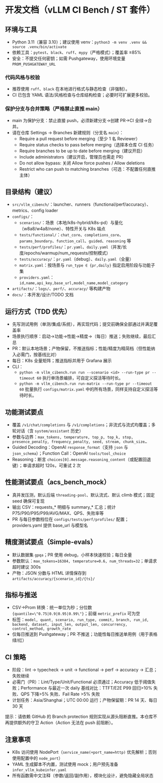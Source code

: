 # 开发文档（vLLM CI Bench / ST 套件）

## 环境与工具
- Python 3.11（兼容 3.10）；建议使用 venv：`python3 -m venv .venv && source .venv/bin/activate`
- 依赖工具：`pytest`、`black`、`ruff`、`mypy`（严格模式）；覆盖率 ≥85%
- 安全：不提交任何密钥；如需 Pushgateway，使用环境变量 `PROM_PUSHGATEWAY_URL`

### 代码风格与校验
- 推荐使用 `ruff`、`black` 在本地进行格式与静态检查（非强制）。
- CI 已包含 YAML 语法/风格检查与仓库结构检查；必要时可扩展更多校验。

### 保护分支与合并策略（严格禁止直推 main）
- main 为保护分支：禁止直接 push，必须新建分支→创建 PR→CI 全绿→合并。
- 请在仓库 Settings → Branches 新建规则（分支名 `main`）：
  - Require a pull request before merging（至少 1 名 Reviewer）
  - Require status checks to pass before merging（选择本仓库 CI 任务）
  - Require branches to be up to date before merging（建议开启）
  - Include administrators（建议开启，管理员也需走 PR）
  - Do not allow bypass: 关闭 Allow force pushes / Allow deletions
  - Restrict who can push to matching branches（可选：不配置任何直推主体）

## 目录结构（建议）
- `src/vllm_cibench/`：launcher、runners（functional/perf/accuracy）、metrics、config loader
- `configs/`：
  - `scenarios/`：场景（本地/k8s-hybrid/k8s-pd）与量化（w8a8/w4a8/none）、特性开关与 K8s 端点
  - `tests/functional/`：`chat_core`、`completions_core`、`params_boundary`、`function_call`、`guided`、`reasoning` 等
  - `tests/perf/profiles/`：`pr.yaml`、`daily.yaml`（并发/长度/epochs/warmup/num_requests/控制模式）
  - `tests/accuracy/`：`pr.yaml`（debug）、`daily.yaml`（全量）
  - `matrix.yaml`：按场景与 `run_type ∈ {pr,daily}` 指定启用阶段与功能子集
  - `providers.yaml`：`id,name,api_key,base_url,model_name,model_category`
- `artifacts/`：`logs/`、`perf/`、`accuracy/` 等构建产物
- `docs/`：本开发/设计/TODO 文档

## 运行方式（TDD 优先）
- 先写测试用例（单测/集成/系统），再实现代码；提交前确保全部通过并满足覆盖率
- 场景执行顺序：启动→功能→性能→精度→（每日）推送；失败继续，最后汇总
- PR：默认本地场景；产物保留，不推送指标；性能/精度为精简档（但性能纳入必需门，按基线比对）
- 每日：K8s 全量矩阵；推送指标并用于 Grafana 展示
- CLI：
  - `python -m vllm_cibench.run run --scenario <id> --run-type pr --timeout 60` 执行单场景编排，可自定义探活等待时长。
  - `python -m vllm_cibench.run run-matrix --run-type pr --timeout 60` 批量执行 `configs/matrix.yaml` 中的所有场景，同样支持自定义探活等待时长。

## 功能测试要点
- 覆盖 `/v1/chat/completions` 与 `/v1/completions`；非流式与流式均覆盖；多轮对话（含 `system/assistant` 历史）
- 参数与边界：`max_tokens, temperature, top_p, top_k, stop, presence_penalty, frequency_penalty, seed, stream, chunk_size…`
- Guided Decoding：OpenAI `response_format`（支持 `json` 与 `json_schema`）；Function Call：OpenAI `tools/tool_choice`
- Reasoning：断言 `choices[0].message.reasoning_content`（或配置回退键）；单请求超时 120s，可重试 2 次

## 性能测试要点（acs_bench_mock）
- 真并发压测，默认后端 `threading-pool`、默认流式、默认 climb 模式；固定 seed 确保可复现
- 输出 CSV：requests_* 明细与 summary_* 汇总；统计 P75/P90/P95/P99/AVG/MAX、QPS、失败率等
- PR 与每日参数档位在 `configs/tests/perf/profiles/` 配置；providers.yaml 提供 base_url 与模型名

## 精度测试要点（Simple-evals）
- 默认数据集 `gpqa`；PR 使用 debug，小样本快速校验；每日全量
- 参数默认：`max_tokens=16384, temperature=0.6, num_threads=32`；单请求超时建议 300s
- 产物：JSON 分数与 HTML 详情保存到 `artifacts/accuracy/{scenario_id}/{ts}/`

## 指标与推送
- CSV→Prom 转换：统一单位为秒；分位数 `{quantile=\"0.75|0.9|0.95|0.99\"}`；前缀 `metric_prefix` 可为空
- 标签：`model, quant, scenario, run_type, commit, branch, run_id, backend, dataset, input_len, output_len, concurrency, control_method, growth_rate`
- 仅每日推送到 Pushgateway；PR 不推送；功能性每日推送单用例（用于表格绿/红）

## CI 策略
- 阶段：lint → typecheck → unit → functional → perf → accuracy → 汇总；失败继续
- 必需门（PR）：Lint/Type/Unit/Functional 必须通过；Accuracy 低于阈值失败；Performance 与最近一次 daily 基线对比：TTFT/E2E P99 回归>10% 失败、QPS 下降>5% 失败、Fail Rate >5% 失败
- 计划任务：Asia/Shanghai；UTC 00:00 运行；产物保留期：PR 14 天、每日 30 天

提示：请依赖 GitHub 的 Branch protection 规则实现从源头阻断直推。本仓库不再提供额外的守卫 Action（Action 无法在 push 前阻断）。

## 注意事项
- K8s 访问使用 NodePort（`service_name(+port_name=http)` 优先解析；否则使用配置中的 `node_port`）
- YAML 生成脚本不内置，测试使用 mock；用户预先准备 `infer_vllm_kubeinfer.yaml`
- 所有函数需中文注释（参数/返回/副作用），模块化设计，避免隐藏全局状态
